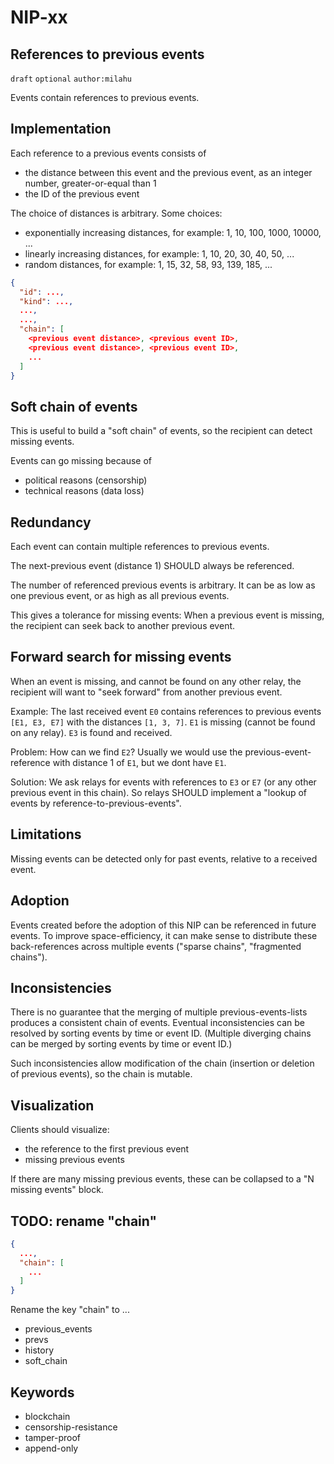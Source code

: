 NIP-xx
======

References to previous events
-----------------------------

`draft` `optional` `author:milahu`

Events contain references to previous events.

<!-- "can"? Events CAN contain references to previous events. -->

Implementation
--------------

Each reference to a previous events consists of

- the distance between this event and the previous event, as an integer number, greater-or-equal than 1
- the ID of the previous event

The choice of distances is arbitrary.
Some choices:

- exponentially increasing distances, for example: 1, 10, 100, 1000, 10000, ...
- linearly increasing distances, for example: 1, 10, 20, 30, 40, 50, ...
- random distances, for example: 1, 15, 32, 58, 93, 139, 185, ...

```json
{
  "id": ...,
  "kind": ...,
  ...,
  ...,
  "chain": [
    <previous event distance>, <previous event ID>,
    <previous event distance>, <previous event ID>,
    ...
  ]
}
```

Soft chain of events
--------------------

This is useful to build a "soft chain" of events, so the recipient can detect missing events.

Events can go missing because of

- political reasons (censorship)
- technical reasons (data loss)

Redundancy
----------

Each event can contain multiple references to previous events.

The next-previous event (distance 1) SHOULD always be referenced.

The number of referenced previous events is arbitrary.
It can be as low as one previous event, or as high as all previous events.

This gives a tolerance for missing events:
When a previous event is missing, the recipient can seek back to another previous event.

Forward search for missing events
---------------------------------

When an event is missing, and cannot be found on any other relay, the recipient will want to "seek forward" from another previous event.

Example:
The last received event `E0` contains references to previous events `[E1, E3, E7]` with the distances `[1, 3, 7]`.
`E1` is missing (cannot be found on any relay).
`E3` is found and received.

Problem:
How can we find `E2`?
Usually we would use the previous-event-reference with distance 1 of `E1`, but we dont have `E1`.

Solution:
We ask relays for events with references to `E3` or `E7` (or any other previous event in this chain).
So relays SHOULD implement a "lookup of events by reference-to-previous-events".

Limitations
-----------

Missing events can be detected only for past events, relative to a received event.

Adoption
--------

Events created before the adoption of this NIP can be referenced in future events.
To improve space-efficiency, it can make sense to distribute these back-references across multiple events ("sparse chains", "fragmented chains").

Inconsistencies
---------------

There is no guarantee that the merging of multiple previous-events-lists produces a consistent chain of events.
Eventual inconsistencies can be resolved by sorting events by time or event ID.
(Multiple diverging chains can be merged by sorting events by time or event ID.)

Such inconsistencies allow modification of the chain (insertion or deletion of previous events), so the chain is mutable.

Visualization
-------------

Clients should visualize:

- the reference to the first previous event
- missing previous events

If there are many missing previous events, these can be collapsed to a "N missing events" block.

TODO: rename "chain"
--------------------

```json
{
  ...,
  "chain": [
    ...
  ]
}
```

Rename the key "chain" to ...

- previous_events
- prevs
- history
- soft_chain

Keywords
--------

- blockchain
- censorship-resistance
- tamper-proof
- append-only
